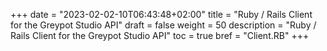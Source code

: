 +++
date = "2023-02-02-10T06:43:48+02:00"
title = "Ruby / Rails Client for the Greypot Studio API"
draft = false
weight = 50
description = "Ruby / Rails Client for the Greypot Studio API"
toc = true
bref = "Client.RB"
+++